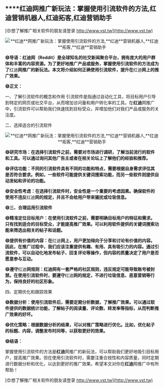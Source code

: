 ## ****红迪**网推广新玩法：掌握使用引流软件的方法,**红迪**营销机器人,**红迪**拓客,**红迪**营销助手**

[😍想了解推广相关软件的朋友请登录 http://www.vst.tw](http://www.vst.tw)

 <center><img src="https://vst.tw/MP4/tuiguang/png/3.png" alt="**红迪**网推广新玩法：掌握使用引流软件的方法,**红迪**营销机器人,**红迪**拓客,**红迪**营销助手"></center>

**😄导语：**红迪**网（Reddit）是全球知名的社交新闻聚合平台，拥有庞大的用户群体和丰富的内容资源。为了更好地推广产品或服务，掌握使用引流软件的方法成为了**红迪**网推广的新玩法。本文将介绍如何正确使用引流软件，提升在**红迪**网上的推广效果。**

**😄正文：**

一、了解引流软件的概念和作用
引流软件是指通过自动化工具，将目标用户引导到特定的网页或社交平台，从而增加访问量和用户转化率的工具。在**红迪**网推广中，引流软件可以帮助我们快速找到目标受众，并增加他们对我们产品或服务的关注度。

二、选择适合的引流软件

 <center><img src="https://vst.tw/MP4/tuiguang/png/7.png" alt="**红迪**网推广新玩法：掌握使用引流软件的方法,**红迪**营销机器人,**红迪**拓客,**红迪**营销助手"></center>

**😄研究市场：在选择引流软件之前，需要对市场进行调研，了解当前流行的软件和工具。可以通过询问其他广告主或者在相关论坛上了解他们的经验和推荐。**

**😄评估功能：不同的引流软件具有不同的功能和特点，需要根据自身需求评估其是否符合要求。例如，一些软件可能提供关键词搜索功能，而另一些软件则提供自动发帖和评论的功能。**

**😄安全性考虑：在选择引流软件时，安全性是一个重要的考虑因素。确保软件的使用不违反**红迪**网的规定，并且不会给用户带来骚扰或垃圾信息。**

**😄三、合理运用引流软件**

**😄精准定位目标用户：在使用引流软件之前，需要明确目标用户的特征和需求。只有找到适合的目标受众，才能提高推广效果。可以利用软件提供的关键词搜索功能来筛选出相关的帖子和话题。**

**😄提供有价值的内容：在**红迪**网上，用户更加倾向于分享和讨论有价值的内容。因此，在推广过程中，我们应该注重提供有趣、有用、具有吸引力的内容。通过引流软件，可以自动化地发布帖子、回复评论等操作，但内容的质量决定了用户是否愿意参与互动。**

**😄遵守**红迪**网规则：**红迪**网有一套严格的社区规则，违反规定可能导致账号被封禁。在使用引流软件时，要遵守**红迪**网的规定，不进行垃圾信息、恶意营销等行为，保持良好的社区形象。**

四、定期优化和跟踪效果

**😄数据分析：使用引流软件后，需要定期分析数据，了解推广效果。可以通过软件提供的数据统计功能，了解帖子的阅读量、评论数、转发率等指标，从而判断推广效果的好坏。**

**😄优化策略：根据数据分析的结果，可以对推广策略进行优化。比如，优化帖子的标题、内容，调整发布时间等，以获取更好的效果。**

**😄结语：**

掌握使用引流软件的方法是**红迪**网推广的新玩法，可以帮助我们更好地吸引目标用户，提高推广效果。但在使用引流软件时，需要注重合规性和内容质量，同时定期进行数据分析和优化，以达到更好的推广效果。希望本文对你在**红迪**网推广中有所帮助！

[😍想了解推广相关软件的朋友请登录 http://www.vst.tw](http://www.vst.tw)



